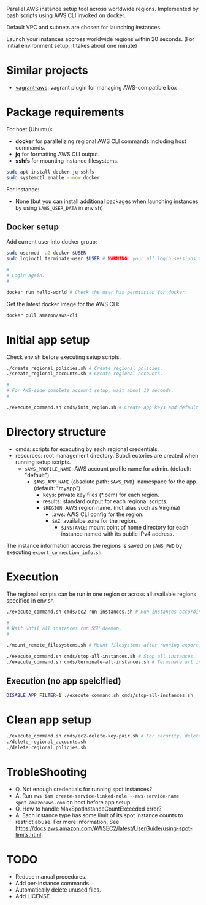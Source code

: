 Parallel AWS instance setup tool across worldwide regions.
Implemented by bash scripts using AWS CLI invoked on docker.

Default VPC and subnets are chosen for launching instances.

Launch your instances accross worldwide regions within 20 seconds.
(For initial environment setup, it takes about one minute)

# Similar projects
* [vagrant-aws](https://github.com/mitchellh/vagrant-aws): vagrant plugin for managing AWS-compatible box

# Package requirements
For host (Ubuntu):
* **docker** for parallelizing regional AWS CLI commands including host commands.
* **jq** for formatting AWS CLI output.
* **sshfs** for mounting instance filesystems.

```sh
sudo apt install docker jq sshfs
sudo systemctl enable --now docker
```

For instance:
* None (but you can install additional packages when launching instances by using `$AWS_USER_DATA` in env.sh)

## Docker setup
Add current user into docker group:

```sh
sudo usermod -aG docker $USER
sudo loginctl terminate-user $USER # WARNING: your all login sessions are terminated.

#
# Login again.
#

docker run hello-world # Check the user has permission for docker.
```

Get the latest docker image for the AWS CLI:

```sh
docker pull amazon/aws-cli
```

# Initial app setup
Check env.sh before executing setup scripts.

```sh
./create_regional_policies.sh # Create regional policies.
./create_regional_accounts.sh # Create regional accounts.

#
# For AWS-side complete account setup, wait about 10 seconds.
#

./execute_command.sh cmds/init_region.sh # Create app keys and default VPC and subnets.
```

# Directory structure
* cmds: scripts for executing by each regional credentials.
* resources: root management directory. Subdirectories are created when running setup scripts.
  * `$AWS_PROFILE_NAME`: AWS account profile name for admin. (default: "default")
    * `$AWS_APP_NAME` (absolute path: `$AWS_PWD`): namespace for the app. (default: "myapp")
      * keys: private key files (*.pem) for each region.
      * results: standard output for each regional scripts.
      * `$REGION`: AWS region name. (not alias such as Virginia)
        * .aws: AWS CLI config for the region.
        * `$AZ`: availalbe zone for the region.
          * `$INSTANCE`: mount point of home directory for each instance named with its public IPv4 address.

The instance information accross the regions is saved on `$AWS_PWD` by executing `export_connection_info.sh`.

# Execution
The regional scripts can be run in one region or across all available regions specified in env.sh

```sh
./execute_command.sh cmds/ec2-run-instances.sh # Run instances according to env.sh

#
# Wait until all instances run SSH daemon.
#

./mount_remote_filesystems.sh # Mount filesystems after running export_connection_info.sh

./execute_command.sh cmds/stop-all-instances.sh # Stop all instances.
./execute_command.sh cmds/terminate-all-instances.sh # Terminate all instances.
```

## Execution (no app speicified)
```sh
DISABLE_APP_FILTER=1 ./execute_command.sh cmds/stop-all-instances.sh
```

# Clean app setup
```sh
./execute_command.sh cmds/ec2-delete-key-pair.sh # For security, delete unused key pairs.
./delete_regional_accounts.sh
./delete_regional_policies.sh
```

# TrobleShooting
* Q. Not enough credentials for running spot instances?
* A. Run `aws iam create-service-linked-role --aws-service-name spot.amazonaws.com` on host before app setup.
* Q. How to handle MaxSpotInstanceCountExceeded error?
* A. Each instance type has some limit of its spot instance counts to restrict abuse. For more information, See <https://docs.aws.amazon.com/AWSEC2/latest/UserGuide/using-spot-limits.html>.

# TODO
* Reduce manual procedures.
* Add per-instance commands.
* Automatically delete unused files.
* Add LICENSE.
